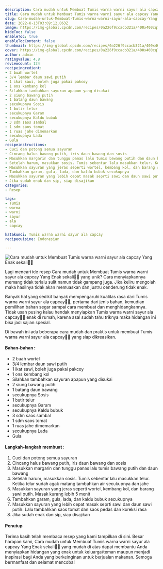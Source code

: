 ```yaml
---
description: Cara mudah untuk Membuat Tumis warna warni sayur ala capcay Yang Enak sekali"
title: Cara mudah untuk Membuat Tumis warna warni sayur ala capcay Yang Enak sekali
slug: Cara-mudah-untuk-Membuat-Tumis-warna-warni-sayur-ala-capcay-Yang-Enak-sekali
date: 2022-8-13T03:09:12.063Z
image: https://img-global.cpcdn.com/recipes/0a226f9ccacb321a/400x400cq70/photo.jpg
hideToc: false
enableToc: true
enableTocContent: false
thumbnail: https://img-global.cpcdn.com/recipes/0a226f9ccacb321a/400x400cq70/photo.jpg
cover: https://img-global.cpcdn.com/recipes/0a226f9ccacb321a/400x400cq70/photo.jpg
author: admin
ratingvalue: 4.8
reviewcount: 124
recipeingredient:
- 2 buah wortel
- 3/4 lembar daun sawi putih
- 1 ikat sawi, boleh juga pakai pakcoy
- 1 ons kembang kol
- Silahkan tambahkan sayuran apapun yang disukai
- 2 siung bawang putih
- 1 batang daun bawang
- secukupnya Sosis
- 1 butir telur
- secukupnya Garam
- secukupnya Kaldu bubuk
- 3 sdm saos sambal
- 1 sdm saos tomat
- 1 ruas jahe dimemarkan
- secukupnya Lada
- Gula
recipeinstructions:
- Cuci dan potong semua sayuran
- Cincang halus bawang putih, iris daun bawang dan sosis
- Masukkan margarin dan tunggu panas lalu tumis bawang putih dan daun bawang
- Setelah harum, masukkan sosis. Tumis sebentar lalu masukkan telur. Ketika telur sudah agak matang tambahkan air secukupnya dan jahe
- Masukkan sayuran yang jeras seperti wortel, kembang kol, dan barang sawi putih. Masak kurang lebih 5 menit
- Tambahkan garam, gula, lada, dan kaldu bubuk secukupnya
- Masukkan sayuran yang lebih cepat masak seprti sawi dan daun sawi putih. Lalu tambahkan saos tomat dan saos pedas dan koreksi rasa
- Jika sudah enak dan sip, siap disajikan
categories:
- Resep

tags:
- Tumis
- warna
- warni
- sayur
- ala
- capcay

katakunci: Tumis warna warni sayur ala capcay
recipecuisine: Indonesian

---
```


![Cara mudah untuk Membuat Tumis warna warni sayur ala capcay Yang Enak sekali👩‍🍳](https://img-global.cpcdn.com/recipes/0a226f9ccacb321a/400x400cq70/photo.jpg)

Lagi mencari ide resep Cara mudah untuk Membuat Tumis warna warni sayur ala capcay Yang Enak sekali👩‍🍳 yang unik? Cara menyiapkannya memang tidak terlalu sulit namun tidak gampang juga. Jika keliru mengolah maka hasilnya tidak akan memuaskan dan justru cenderung tidak enak.

Banyak hal yang sedikit banyak mempengaruhi kualitas rasa dari Tumis warna warni sayur ala capcay👩‍🍳, pertama dari jenis bahan, kemudian pemilihan bahan segar sampai cara membuat dan menghidangkannya. Tidak usah pusing kalau hendak menyiapkan Tumis warna warni sayur ala capcay👩‍🍳 enak di rumah, karena asal sudah tahu triknya maka hidangan ini bisa jadi sajian spesial.

Di bawah ini ada beberapa cara mudah dan praktis untuk membuat Tumis warna warni sayur ala capcay👩‍🍳 yang siap dikreasikan.

<!--inarticleads1-->

#### Bahan-bahan :

- 2 buah wortel
- 3/4 lembar daun sawi putih
- 1 ikat sawi, boleh juga pakai pakcoy
- 1 ons kembang kol
- Silahkan tambahkan sayuran apapun yang disukai
- 2 siung bawang putih
- 1 batang daun bawang
- secukupnya Sosis
- 1 butir telur
- secukupnya Garam
- secukupnya Kaldu bubuk
- 3 sdm saos sambal
- 1 sdm saos tomat
- 1 ruas jahe dimemarkan
- secukupnya Lada
- Gula

<!--inarticleads2-->

#### Langkah-langkah membuat :

1. Cuci dan potong semua sayuran
1. Cincang halus bawang putih, iris daun bawang dan sosis
1. Masukkan margarin dan tunggu panas lalu tumis bawang putih dan daun bawang
1. Setelah harum, masukkan sosis. Tumis sebentar lalu masukkan telur. Ketika telur sudah agak matang tambahkan air secukupnya dan jahe
1. Masukkan sayuran yang jeras seperti wortel, kembang kol, dan barang sawi putih. Masak kurang lebih 5 menit
1. Tambahkan garam, gula, lada, dan kaldu bubuk secukupnya
1. Masukkan sayuran yang lebih cepat masak seprti sawi dan daun sawi putih. Lalu tambahkan saos tomat dan saos pedas dan koreksi rasa
1. Jika sudah enak dan sip, siap disajikan

#### Penutup

Terima kasih telah membaca resep yang kami tampilkan di sini. Besar harapan kami, Cara mudah untuk Membuat Tumis warna warni sayur ala capcay Yang Enak sekali👩‍🍳 yang mudah di atas dapat membantu Anda menyiapkan hidangan yang enak untuk keluarga/teman maupun menjadi inspirasi bagi Anda yang berkeinginan untuk berjualan makanan. Semoga bermanfaat dan selamat mencoba!